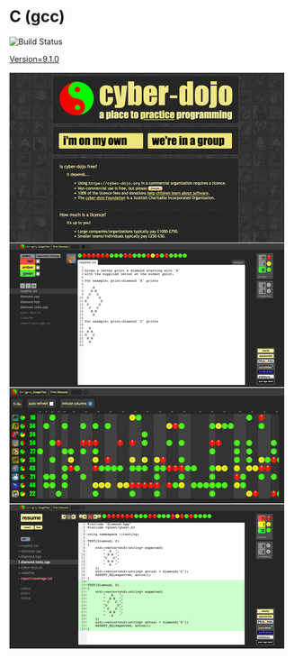 # C (gcc)

![Build Status](https://travis-ci.org/cyber-dojo-languages/gcc.svg?branch=master)

[Version=9.1.0](https://github.com/cyber-dojo-languages/gcc/blob/master/check_version.sh)

![cyber-dojo.org home page](https://github.com/cyber-dojo/cyber-dojo/blob/master/shared/home_page_snapshot.png)
